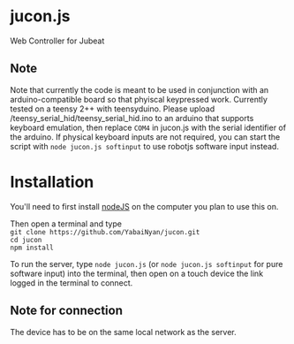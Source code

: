 # jucon.js
Web Controller for Jubeat

## Note
Note that currently the code is meant to be used in conjunction with an arduino-compatible board so that phyiscal keypressed work.
Currently tested on a teensy 2++ with teensyduino. Please upload /teensy_serial_hid/teensy_serial_hid.ino to an arduino that supports keyboard emulation, then replace `COM4` in jucon.js with the serial identifier of the arduino.
If physical keyboard inputs are not required, you can start the script with `node jucon.js softinput` to use robotjs software input instead.

# Installation
You'll need to first install [nodeJS](https://nodejs.org/en/download/ "Click here to goto the nodeJS download page") on the computer you plan to use this on.</br>

Then open a terminal and type</br>
```git clone https://github.com/YabaiNyan/jucon.git```</br>
```cd jucon```</br>
```npm install```</br>

To run the server, type ```node jucon.js``` (or ```node jucon.js softinput``` for pure software input) into the terminal, then open on a touch device the link logged in the terminal to connect.</br>

## Note for connection
The device has to be on the same local network as the server.
